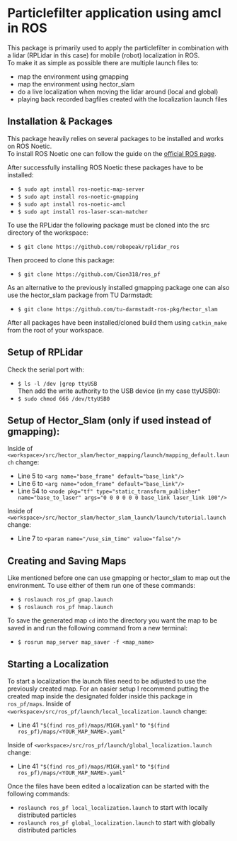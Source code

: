 # Particlefilter application using amcl in ROS
This package is primarily used to apply the particlefilter in combination with a lidar (RPLidar in this case) for mobile (robot) localization in ROS.  
To make it as simple as possible there are multiple launch files to:
* map the environment using gmapping
* map the environment using hector_slam
* do a live localization when moving the lidar around (local and global)
* playing back recorded bagfiles created with the localization launch files


## Installation & Packages
This package heavily relies on several packages to be installed and works on ROS Noetic.  
To install ROS Noetic one can follow the guide on the [official ROS page](http://wiki.ros.org/noetic/Installation/Ubuntu).

After successfully installing ROS Noetic these packages have to be installed:  
* ```$ sudo apt install ros-noetic-map-server```  
* ```$ sudo apt install ros-noetic-gmapping```  
* ```$ sudo apt install ros-noetic-amcl```  
* ```$ sudo apt install ros-laser-scan-matcher```  

To use the RPLidar the following package must be cloned into the src directory of the workspace:  
* ```$ git clone https://github.com/robopeak/rplidar_ros```

Then proceed to clone this package:  
* ```$ git clone https://github.com/Cion318/ros_pf```

As an alternative to the previously installed gmapping package one can also use the hector_slam package from TU Darmstadt:  
* ```$ git clone https://github.com/tu-darmstadt-ros-pkg/hector_slam```

After all packages have been installed/cloned build them using ```catkin_make``` from the root of your workspace.

## Setup of RPLidar
Check the serial port with:  
* ```$ ls -l /dev |grep ttyUSB```  
Then add the write authority to the USB device (in my case ttyUSB0):  
* ```$ sudo chmod 666 /dev/ttyUSB0```

## Setup of Hector_Slam (only if used instead of gmapping):
Inside of ```<workspace>/src/hector_slam/hector_mapping/launch/mapping_default.launch``` change:  
* Line  5 to ```<arg name="base_frame" default="base_link"/>```  
* Line  6 to ```<arg name="odom_frame" default="base_link"/>```  
* Line 54 to ```<node pkg="tf" type="static_transform_publisher" name="base_to_laser" args="0 0 0 0 0 0 base_link laser_link 100"/>```  

Inside of ```<workspace>/src/hector_slam/hector_slam_launch/launch/tutorial.launch``` change:  
* Line  7 to ```<param name="/use_sim_time" value="false"/>```  

## Creating and Saving Maps
Like mentioned before one can use gmapping or hector_slam to map out the environment. To use either of them run one of these commands:
* ```$ roslaunch ros_pf gmap.launch```  
* ```$ roslaunch ros_pf hmap.launch```  

To save the generated map ```cd``` into the directory you want the map to be saved in and run the following command from a new terminal:
* ```$ rosrun map_server map_saver -f <map_name>```

## Starting a Localization
To start a localization the launch files need to be adjusted to use the previously created map. For an easier setup I recommend putting the created map inside the designated folder inside this package in ```ros_pf/maps```.
Inside of ```<workspace>/src/ros_pf/launch/local_localization.launch``` change:
* Line 41 ```"$(find ros_pf)/maps/M1GH.yaml"``` to ```"$(find ros_pf)/maps/<YOUR_MAP_NAME>.yaml"```

Inside of ```<workspace>/src/ros_pf/launch/global_localization.launch``` change:
* Line 41 ```"$(find ros_pf)/maps/M1GH.yaml"``` to ```"$(find ros_pf)/maps/<YOUR_MAP_NAME>.yaml"```

Once the files have been edited a localization can be started with the following commands:
* ```roslaunch ros_pf local_localization.launch``` to start with locally distributed particles
* ```roslaunch ros_pf global_localization.launch``` to start with globally distributed particles